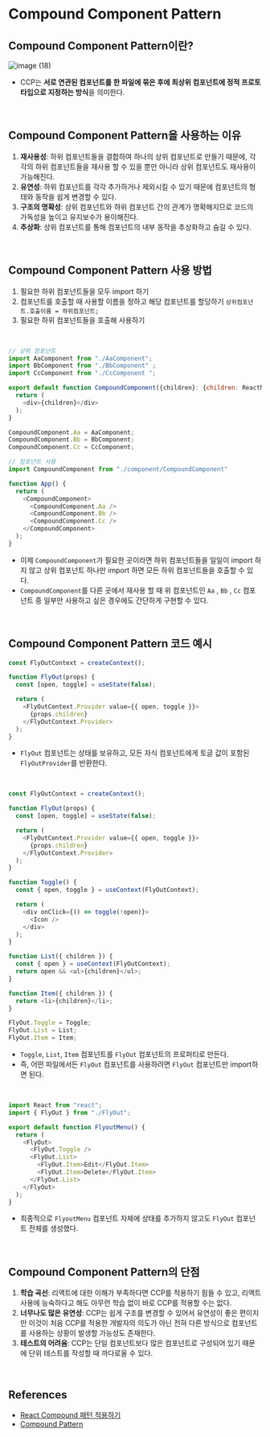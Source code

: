 # Compound Component Pattern
## Compound Component Pattern이란?
![image (18)](https://github.com/heereal/Frontend_Dev_Articles/assets/117061017/e3759b9d-52fc-4ec6-9a2b-ae5ac6d2f697)

- CCP는 **서로 연관된 컴포넌트를 한 파일에 묶은 후에 최상위 컴포넌트에 정적 프로토타입으로 지정하는 방식**을 의미한다.

<br/>

## Compound Component Pattern을 사용하는 이유
1. **재사용성**: 하위 컴포넌트들을 결합하여 하나의 상위 컴포넌트로 만들기 때문에, 각각의 하위 컴포넌트들을 재사용 할 수 있을 뿐만 아니라 상위 컴포넌트도 재사용이 가능해진다.
2. **유연성**: 하위 컴포넌트를 각각 추가하거나 제외시킬 수 있기 때문에 컴포넌트의 형태와 동작을 쉽게 변경할 수 있다.
3. **구조의 명확성**: 상위 컴포넌트와 하위 컴포넌트 간의 관계가 명확해지므로 코드의 가독성을 높이고 유지보수가 용이해진다.
4. **추상화**: 상위 컴포넌트를 통해 컴포넌트의 내부 동작을 추상화하고 숨길 수 있다.

<br/>

## Compound Component Pattern 사용 방법
1. 필요한 하위 컴포넌트들을 모두 import 하기
2. 컴포넌트를 호출할 때 사용할 이름을 정하고 해당 컴포넌트를 할당하기 `상위컴포넌트.호출이름 = 하위컴포넌트;`
3. 필요한 하위 컴포넌트들을 호출해 사용하기

<br/>

```javascript
// 상위 컴포넌트
import AaComponent from "./AaComponent";
import BbComponent from "./BbComponent" ;
import CcComponent from "./CcComponent ";

export default function CompoundComponent({children}: {children: ReactNode}) {
  return (
    <div>{children}</div>
  );
}

CompoundComponent.Aa = AaComponent;
CompoundComponent.Bb = BbComponent;
CompoundComponent.Cc = CcComponent;

// 컴포넌트 사용
import CompoundComponent from "./component/CompoundComponent"

function App() {
  return (
    <CompoundComponent>
      <CompoundComponent.Aa />
      <CompoundComponent.Bb />
      <CompoundComponent.Cc />
    </CompoundComponent>
  );
}
```
- 이제 `CompoundComponent`가 필요한 곳이라면 하위 컴포넌트들을 일일이 import 하지 않고 상위 컴포넌트 하나만 import 하면 모든 하위 컴포넌트들을 호출할 수 있다.
- `CompoundComponent`를 다른 곳에서 재사용 할 때 위 컴포넌트인 `Aa` , `Bb` , `Cc` 컴포넌트 중 일부만 사용하고 싶은 경우에도 간단하게 구현할 수 있다.
  
<br/>

## Compound Component Pattern 코드 예시
```javascript
const FlyOutContext = createContext();

function FlyOut(props) {
  const [open, toggle] = useState(false);

  return (
    <FlyOutContext.Provider value={{ open, toggle }}>
      {props.children}
    </FlyOutContext.Provider>
  );
}
```
- `FlyOut` 컴포넌트는 상태를 보유하고, 모든 자식 컴포넌트에게 토글 값이 포함된 `FlyOutProvider`를 반환한다.

<br/>

```javascript
const FlyOutContext = createContext();

function FlyOut(props) {
  const [open, toggle] = useState(false);

  return (
    <FlyOutContext.Provider value={{ open, toggle }}>
      {props.children}
    </FlyOutContext.Provider>
  );
}

function Toggle() {
  const { open, toggle } = useContext(FlyOutContext);

  return (
    <div onClick={() => toggle(!open)}>
      <Icon />
    </div>
  );
}

function List({ children }) {
  const { open } = useContext(FlyOutContext);
  return open && <ul>{children}</ul>;
}

function Item({ children }) {
  return <li>{children}</li>;
}

FlyOut.Toggle = Toggle;
FlyOut.List = List;
FlyOut.Item = Item;
```
- `Toggle`, `List`, `Item` 컴포넌트를 `FlyOut` 컴포넌트의 프로퍼티로 만든다.
- 즉, 어떤 파일에서든 `FlyOut` 컴포넌트를 사용하려면 `FlyOut` 컴포넌트만 import하면 된다.

<br/>

```javascript
import React from "react";
import { FlyOut } from "./FlyOut";

export default function FlyoutMenu() {
  return (
    <FlyOut>
      <FlyOut.Toggle />
      <FlyOut.List>
        <FlyOut.Item>Edit</FlyOut.Item>
        <FlyOut.Item>Delete</FlyOut.Item>
      </FlyOut.List>
    </FlyOut>
  );
}
```
- 최종적으로 `FlyoutMenu` 컴포넌트 자체에 상태를 추가하지 않고도 `FlyOut` 컴포넌트 전체를 생성했다.

<br/>

## Compound Component Pattern의 단점
1. **학습 곡선**: 리액트에 대한 이해가 부족하다면 CCP를 적용하기 힘들 수 있고, 리액트 사용에 능숙하다고 해도 아무런 학습 없이 바로 CCP를 적용할 수는 없다.
2. **너무나도 많은 유연성**: CCP는 쉽게 구조를 변경할 수 있어서 유연성이 좋은 편이지만 이것이 처음 CCP를 적용한 개발자의 의도가 아닌 전혀 다른 방식으로 컴포넌트를 사용하는 상황이 발생할 가능성도 존재한다.
3. **테스트의 어려움**: CCP는 단일 컴포넌트보다 많은 컴포넌트로 구성되어 있기 때문에 단위 테스트를 작성할 때 까다로울 수 있다.

<br/>

## References
- [React Compound 패턴 적용하기](https://velog.io/@junhopportunity/React-Compound-%ED%8C%A8%ED%84%B4-%EC%A0%81%EC%9A%A9%ED%95%98%EA%B8%B0)
- [Compound Pattern](https://www.patterns.dev/react/compound-pattern/)
